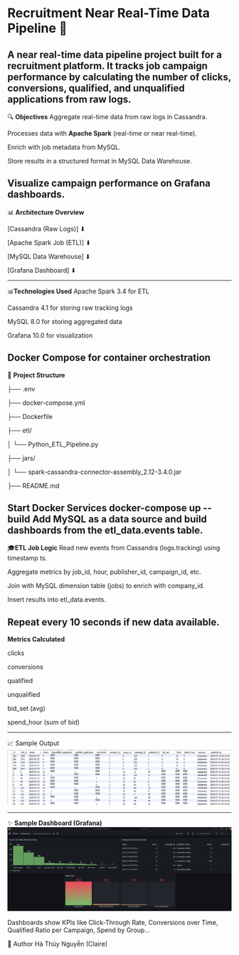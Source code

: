# **Recruitment Near Real-Time Data Pipeline** 🚀

A near real-time data pipeline project built for a recruitment platform. It tracks job campaign performance by calculating the number of clicks, conversions, qualified, and unqualified applications from raw logs.
---
🔍 **Objectives**
Aggregate real-time data from raw logs in Cassandra.

Processes data with **Apache Spark** (real-time or near real-time).

Enrich with job metadata from MySQL.

Store results in a structured format in MySQL Data Warehouse.

Visualize campaign performance on Grafana dashboards.
---
📊 **Architecture Overview**

[Cassandra (Raw Logs)]
        ⬇
        
[Apache Spark Job (ETL)]
        ⬇
        
[MySQL Data Warehouse]
        ⬇
        
[Grafana Dashboard]
        ⬇

---
📊**Technologies Used**
Apache Spark 3.4 for ETL

Cassandra 4.1 for storing raw tracking logs

MySQL 8.0 for storing aggregated data

Grafana 10.0 for visualization

Docker Compose for container orchestration
---
📂 **Project Structure**


├── .env

├── docker-compose.yml

├── Dockerfile

├── etl/

│   └── Python_ETL_Pipeline.py

├── jars/

│   └── spark-cassandra-connector-assembly_2.12-3.4.0.jar

├── README.md

Start Docker Services
docker-compose up --build
Add MySQL as a data source and build dashboards from the etl_data.events table.
---
🎓**ETL Job Logic**
Read new events from Cassandra (logs.tracking) using timestamp ts.

Aggregate metrics by job_id, hour, publisher_id, campaign_id, etc.

Join with MySQL dimension table (jobs) to enrich with company_id.

Insert results into etl_data.events.

Repeat every 10 seconds if new data available.
---
**Metrics Calculated**

clicks

conversions

qualified

unqualified

bid_set (avg)

spend_hour (sum of bid)

---
📈 Sample Output
![MySQL Output](docs/images/mysql_output.png)

---
✨ **Sample Dashboard (Grafana)**
![Grafana Dashboard](docs/images/dashboard_prj_recruit.png)



Dashboards show KPIs like Click-Through Rate, Conversions over Time, Qualified Ratio per Campaign, Spend by Group...

🚀 Author
Hà Thủy Nguyễn (Claire)

